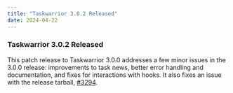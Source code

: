 ```yaml
---
title: "Taskwarrior 3.0.2 Released"
date: 2024-04-22
---
```


### Taskwarrior 3.0.2 Released

This patch release to Taskwarrior 3.0.0 addresses a few minor issues in the 3.0.0 release: improvements to task news, better error handling and documentation, and fixes for interactions with hooks. It also fixes an issue with the release tarball, [#3294](https://github.com/GothenburgBitFactory/taskwarrior/issues/3294).
